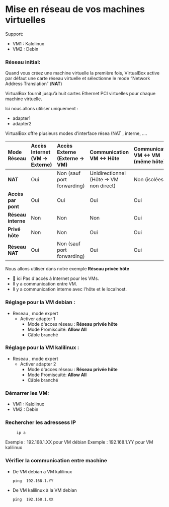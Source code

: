# Mise en réseau de vos machines virtuelles

Support:  
* VM1 : Kalolinux
* VM2 : Debin

### Réseau initial:

Quand vous créez une machine virtuelle la première fois, VirtualBox active par défaut une carte réseau virtuelle et sélectionne le mode “Network Address Translation” (**NAT**)

VirtualBox fournit jusqu’à huit cartes Ethernet PCI virtuelles pour chaque machine virtuelle.

Ici nous allons utiliser uniquement : 
* adapter1
* adapter2

VirtualBox offre plusieurs modes d'interface résea (NAT , interne, ....

| Mode Réseau       | Accès Internet (VM -> Externe) | Accès Externe (Externe -> VM) | Communication VM <-> Hôte | Communication VM <-> VM (même hôte) |
| :---------------- | :----------------------------- | :---------------------------- | :------------------------ | :---------------------------------- |
| **NAT** | Oui                            | Non (sauf port forwarding)    | Unidirectionnel (Hôte -> VM non direct) | Non (isolées)                       |
| **Accès par pont** | Oui                            | Oui                           | Oui                       | Oui                                 |
| **Réseau interne** | Non                            | Non                           | Non                       | Oui                                 |
| **Privé hôte** | Non                            | Non                           | Oui                       | Oui                                 |
| **Réseau NAT** | Oui                            | Non (sauf port forwarding)    | Oui                       | Oui                                 |


Nous allons utiliser dans notre exemple **Réseau privée hôte**
* 🚩 ici Pas d'accès à Internet pour les VMs.
* Il y a communication entre VM.
* Il y a communication interne avec l'hôte et le localhost.

### Réglage pour la VM debian :
* Reseau , mode expert
    * Activer adapter 1
       * Mode d'acces réseau : **Réseau privée hôte**
       * Mode Promiscuité: **Allow All**
       * Câble branché

### Réglage pour la VM kalilinux :
* Reseau , mode expert
    * Activer adapter 2
       * Mode d'acces réseau : **Réseau privée hôte**
       * Mode Promiscuité: **Allow All**
       * Câble branché


### Démarrer les VM:
* VM1 : Kalolinux
* VM2 : Debin

### Rechercher les adressess IP

         ip a
Exemple : 192.168.1.XX pour VM débian
Exemple : 192.168.1.YY pour VM kalilinux


### Vérifier la communication entre machine
* De VM debian a VM kalilinux
  
      ping  192.168.1.YY

* De VM kalilinux à la VM debian
  
      ping  192.168.1.XX
